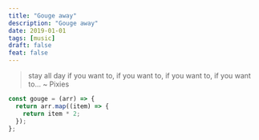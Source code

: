```yaml
---
title: "Gouge away"
description: "Gouge away"
date: 2019-01-01
tags: [music]
draft: false
feat: false
---
```


> stay all day if you want to, if you want to, if you want to, if you want to... ~ Pixies

```javascript
const gouge = (arr) => {
  return arr.map((item) => {
    return item * 2;
  });
};
```
